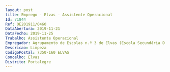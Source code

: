 ```yaml
--- 
layout: post
title: Emprego - Elvas - Assistente Operacional
Id: 71844
Ref: OE201911/0460
DataAbertura: 2019-11-21
DataFecho: 2019-11-25
Trabalho: Assistente Operacional
Empregador: Agrupamento de Escolas n.º 3 de Elvas (Escola Secundária D. Sancho II - Sede)
Descricao: Limpeza
CodigoPostal: 7350-160 ELVAS
Concelho: Elvas
Distrito: Portalegre
--- 
```

